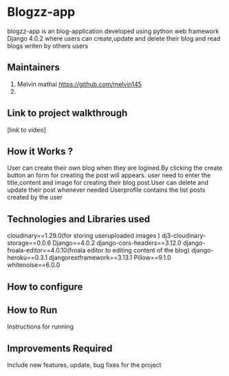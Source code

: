 # Blogzz-app

  blogzz-app is an blog-application developed using python web framework Django 4.0.2
  where users can create,update and delete their blog and read blogs writen by others users
  
## Maintainers
1. Melvin mathai https://github.com/melvin145
2. 
## Link to project walkthrough
[link to video]
## How it Works ?
  User can create their own blog when they are logined.By clicking the create button an form for creating the post will appears.
  user need  to enter the title,content and image for creating their blog post.User can delete and update their post whenever needed
  Userprofile contains the list posts created by the user

## Technologies and Libraries used
cloudinary==1.29.0(for storing useruploaded images )
dj3-cloudinary-storage==0.0.6
Django==4.0.2
django-cors-headers==3.12.0
django-froala-editor==4.0.10(froala editor to editing content of the blog)
django-heroku==0.3.1
djangorestframework==3.13.1
Pillow==9.1.0
whitenoise==6.0.0

## How to configure
  
## How to Run
Instructions for running
## Improvements Required
Include new features, update, bug fixes for the project
